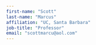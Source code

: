 ```yaml
---
first-name: "Scott"
last-name: "Marcus"
affiliation: "UC, Santa Barbara"
job-title: "Professor"
email: "scottmarcu@aol.com"
---
```

